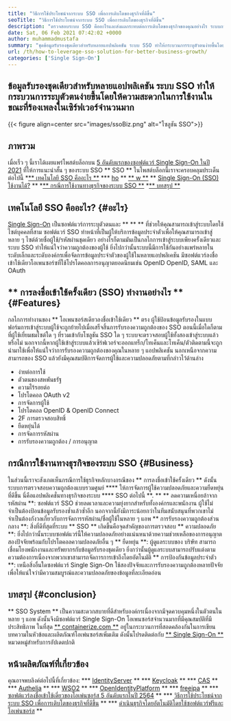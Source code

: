 ```yaml
---
title: "วิธีการใช้ประโยชน์จากระบบ SSO เพื่อการเติบโตของธุรกิจที่ดีขึ้น" 
seoTitle: "วิธีการใช้ประโยชน์จากระบบ SSO เพื่อการเติบโตของธุรกิจที่ดีขึ้น" 
description: "ตรวจสอบระบบ SSO คืออะไรและส่งผลกระทบต่อการเติบโตของธุรกิจของคุณอย่างไร ระบบการลงชื่อเข้าใช้เดี่ยวแบบโอเพ่นซอร์สใช้กันอย่างแพร่หลายในระดับเล็กและระดับองค์กร" 
date: Sat, 06 Feb 2021 07:42:02 +0000
author: muhammadmustafa
summary: "ชุดข้อมูลรับรองชุดเดียวสำหรับหลายแอปพลิเคชัน ระบบ SSO ทำให้กระบวนการระบุตัวตนง่ายขึ้นโดยให้ความสะดวกในการใช้งานในขณะที่ร้องเพลงในเซิร์ฟเวอร์จำนวนมาก" 
url: /th/how-to-leverage-sso-solution-for-better-business-growth/
categories: ['Single Sign-On']
---
```


## ข้อมูลรับรองชุดเดียวสำหรับหลายแอปพลิเคชัน ระบบ SSO ทำให้กระบวนการระบุตัวตนง่ายขึ้นโดยให้ความสะดวกในการใช้งานในขณะที่ร้องเพลงในเซิร์ฟเวอร์จำนวนมาก

{{< figure align=center src="images/ssoBiz.png" alt="โซลูชัน SSO">}}


## ภาพรวม
เมื่อเร็ว ๆ นี้เราได้เผยแพร่โพสต์บล็อกบน [5 อันดับแรกของซอฟต์แวร์ Single Sign-On ในปี 2021][1] ที่ให้การแนะนำสั้น ๆ ของระบบ SSO ** SSO ** ในโพสต์บล็อกนี้เราจะครอบคลุมประเด็นต่อไปนี้
  *[** เทคโนโลยี SSO คืออะไร **][2]
  *** [ho][3] ** [** w **][3] ** [Single Sign-On (SSO) ใช้งานได้?][3] **
  *[** กรณีการใช้งานทางธุรกิจของระบบ SSO **][4]
  *[** บทสรุป **][5]

## เทคโนโลยี SSO คืออะไร? {#อะไร}
[Single Sign-On][6] เป็นซอฟต์แวร์การระบุตัวตนและ ** ** ** ที่ช่วยให้คุณสามารถเข้าสู่ระบบโดยใช้ไซต์บุคคลที่สาม ซอฟต์แวร์ SSO ทำหน้าที่เป็นผู้ให้บริการข้อมูลประจำตัวเพื่อให้คุณสามารถเข้าสู่หลาย ๆ ไซต์ด้วยชื่อผู้ใช้/รหัสผ่านชุดเดียว อย่างไรก็ตามมันเป็นกลไกการเข้าสู่ระบบเพียงครั้งเดียวและระบบ SSO ทำให้แน่ใจว่าความถูกต้องของผู้ใช้
ยิ่งไปกว่านั้นระบบนี้มีการใช้กันอย่างแพร่หลายในระดับเล็กและระดับองค์กรเพื่อจัดการข้อมูลประจำตัวของผู้ใช้ในหลายแอปพลิเคชัน มีซอฟต์แวร์ลงชื่อเข้าใช้เดียวโอเพนซอร์ซที่ใช้โปรโตคอลการอนุญาตยอดนิยมเช่น OpenID OpenID, SAML และ OAuth

## ** การลงชื่อเข้าใช้ครั้งเดียว (SSO) ทำงานอย่างไร ** {#Features}
กลไกการทำงานของ ** โอเพนซอร์สเดียวลงชื่อเข้าใช้เดียว ** ตรง ผู้ใช้ป้อนข้อมูลรับรองในแบบฟอร์มการเข้าสู่ระบบผู้ใช้จะถูกย้ายไปเมื่อเสร็จสิ้นการรับรองความถูกต้องของ SSO ตอนนี้เมื่อใดก็ตามที่ผู้ใช้เยี่ยมชมไซต์ใด ๆ ที่รวมเข้ากับโซลูชัน SSO ใด ๆ ระบบจะตรวจสอบผู้ใช้ทั้งสองเข้าสู่ระบบแล้วหรือไม่ นอกจากนี้หากผู้ใช้เข้าสู่ระบบแล้วเซิร์ฟเวอร์จะออกแทร็ก/โทเค็นและโทเค็น/ตัวติดตามนี้จะถูกนำมาใช้เพื่อให้แน่ใจว่าการรับรองความถูกต้องของคุณในหลาย ๆ แอปพลิเคชัน นอกเหนือจากความสามารถของ SSO แล้วยังมีคุณสมบัติการจัดการผู้ใช้และความปลอดภัยตามที่กล่าวไว้ด้านล่าง
  * ง่ายต่อการใช้
  * ตัวตนของสหพันธรัฐ
  * ความไร้รอยต่อ
  * โปรโตคอล OAuth v2
  * การจัดการผู้ใช้
  * โปรโตคอล OpenID & OpenID Connect
  * 2F การตรวจสอบสิทธิ์
  * ยืดหยุ่นได้
  * การจัดการรหัสผ่าน
  * การรับรองความถูกต้อง / การอนุญาต

## กรณีการใช้งานทางธุรกิจของระบบ SSO {#Business}
ในส่วนนี้เราจะสังเกตเห็นกรณีการใช้ธุรกิจหลักบางกรณีของ ** การลงชื่อเข้าใช้ครั้งเดียว ** ดังนั้นระบบการตรวจสอบความถูกต้องแบบรวมศูนย์ **** ให้การจัดการผู้ใช้ความปลอดภัยและความยืดหยุ่นที่ดีขึ้น นี่คือแอปพลิเคชั่นทางธุรกิจของระบบ **** SSO ต่อไปนี้ **. **
** ลดความเหนื่อยล้าจากรหัสผ่าน **: ซอฟต์แวร์ SSO ช่วยลดเวลาและความยุ่งยากสำหรับทั้งองค์กรและพนักงาน ผู้ใช้ไม่จำเป็นต้องป้อนข้อมูลรับรองซ้ำแล้วซ้ำอีก นอกจากนี้ยังมีภาระน้อยกว่าในทีมสนับสนุนที่พวกเขาไม่จำเป็นต้องกังวลเกี่ยวกับการจัดการรหัสผ่าน/ชื่อผู้ใช้ในหลาย ๆ แอพ
** การรับรองความถูกต้องส่วนกลาง **: สิ่งที่ดีที่สุดที่ระบบ ** SSO ** เกิดขึ้นคือจุดสำคัญของการตรวจสอบ
** ความปลอดภัย **: ยิ่งไปกว่านั้นระบบซอฟต์แวร์นี้ให้ความปลอดภัยอย่างแน่นหนาด้วยความช่วยเหลือของการอนุญาตสองปัจจัยพร้อมกับโปรโตคอลความปลอดภัยอื่น ๆ
** ยืดหยุ่น **: ผู้ดูแลระบบของ บริษัท สามารถเชื่อมโยงพนักงานและทรัพยากรกับข้อมูลรับรองชุดเดียว ยิ่งกว่านั้นผู้ดูแลระบบสามารถปรับแต่งตามความต้องการเนื่องจากพวกเขาสามารถจัดการการเข้าถึงโดยอัตโนมัติ
** การป้องกันข้อมูลประจำตัว **: เหนือสิ่งอื่นใดซอฟต์แวร์ Single Sign-On ใช้สองปัจจัยและการรับรองความถูกต้องหลายปัจจัยเพื่อให้แน่ใจว่ามีความสมบูรณ์และความปลอดภัยของข้อมูลที่ละเอียดอ่อน

## บทสรุป {#conclusion}
** SSO System ** เป็นความสะดวกสบายที่ดีสำหรับองค์กรเนื่องจากมีจุดควบคุมหนึ่งในตัวตนในหลาย ๆ แอพ ดังนั้นจึงมีซอฟต์แวร์ Single Sign-On โอเพนซอร์สจำนวนมากที่มีคุณสมบัติที่มีประสิทธิภาพ
ในที่สุด [** containerize.com **][7] อยู่ในกระบวนการที่สอดคล้องกันในการเขียนบทความในหัวข้อและผลิตภัณฑ์โอเพ่นซอร์สเพิ่มเติม ดังนั้นโปรดติดต่อกับ [** Single Sign-On **][6] หมวดหมู่สำหรับการอัปเดตปกติ

## หน้าผลิตภัณฑ์ที่เกี่ยวข้อง
คุณอาจพบลิงค์ต่อไปนี้ที่เกี่ยวข้อง:
  *** [IdentityServer][8] **
  *** [Keycloak][9] **
  *** [CAS][10] **
  *** [Authelia][11] **
  *** [WSO2][12] **
  *** [OpenIdentityPlatform][13] **
  *** [freeipa][14] **
  *** [ซอฟต์แวร์ลงชื่อเข้าใช้เดี่ยวของโอเพ่นซอร์ส 5 อันดับแรกในปี 2564][1] **
  *** [วิธีการใช้ประโยชน์จากระบบ SSO เพื่อการเติบโตของธุรกิจที่ดีขึ้น][15] **
  *** [ดำเนินธุรกิจโดยอัตโนมัติโดยใช้ซอฟต์แวร์ฟรีและโอเพ่นซอร์ส][16] **

  
[1]: https://blog.containerize.com/single-sign-on/top-5-open-source-single-sign-on-software-in-the-year-2021/
[2]: #what
[3]: #features
[4]: #business
[5]: #Conclusion
[6]: https://products.containerize.com/single-sign-on/
[7]: https://www.containerize.com/
[8]: https://products.containerize.com/single-sign-on/identity-server
[9]: https://products.containerize.com/single-sign-on/keycloak
[10]: https://products.containerize.com/single-sign-on/cas
[11]: https://products.containerize.com/single-sign-on/authelia
[12]: https://products.containerize.com/single-sign-on/wso2
[13]: https://products.containerize.com/single-sign-on/openidentityplatform
[14]: https://products.containerize.com/single-sign-on/freeipa
[15]: https://blog.containerize.com/single-sign-on/th/how-to-leverage-sso-solution-for-better-business-growth/
[16]: https://blog.containerize.com/blogging/automate-business-operations-using-open-source-software/
